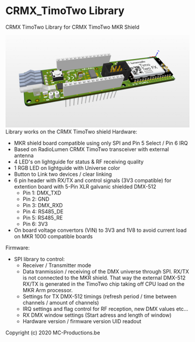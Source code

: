 # CRMX_TimoTwo Library
CRMX TimoTwo Library for CRMX TimoTwo MKR Shield

![](images/MKR-CRMXTimoTwo.png)
Library works on the CRMX TimoTwo shield
Hardware:
- MKR shield board compatible using only SPI and Pin 5 Select / Pin 6 IRQ
- Based on RadioLumen CRMX TimoTwo transceiver with external antenna
- 4 LED's on lightguide for status & RF receiving quality
- 1 RGB LED on lightguide with Universe color
- Button to Link two devices / clear linking
- 6 pin header with RX/TX and control signals (3V3 compatible) 
  for extention board with 5-Pin XLR galvanic shielded DMX-512
  - Pin 1: DMX_TXD
  - Pin 2: GND
  - Pin 3: DMX_RXD
  - Pin 4: RS485_DE
  - Pin 5: RS485_RE
  - Pin 6: 3V3
- On board voltage convertors (VIN) to 3V3 and 1V8 to avoid current load on MKR 1000 compatible boards 

Firmware:
- SPI library to control:
  - Receiver / Transmitter mode
  - Data tranmission / receiving of the DMX universe through SPI. RX/TX is not connected to the MKR shield.
    That way the external DMX-512 RX/TX is generated in the TimoTwo chip taking off CPU load on the MKR Arm processor.
  - Settings for TX DMX-512 timings (refresh period / time between channels / amount of channels)
  - IRQ settings and flag control for RF reception, new DMX values etc...
  - RX DMX window settings (Start adress and length of window)
  - Hardware version / firmware version UID readout
  
Copyright (c) 2020 MC-Productions.be
